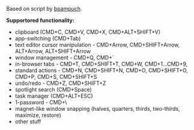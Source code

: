 Based on script by [bpampuch](https://github.com/bpampuch/apple-keyboard-mapping-for-win10/blob/master/AppleKeys.ahk).

**Supportored functionality:**
* clipboard (CMD+C, CMD+V, CMD+X, CMD+ALT+SHIFT+V)
* app-switching (CMD+Tab)
* text editor cursor manipulation - CMD+Arrow, CMD+SHIFT+Arrow, ALT+Arrow, ALT+SHIFT+Arrow
* window management - CMD+Q, CMD+`
* in-browser tabs - CMD+T, CMD+SHIFT+T, CMD+W, CMD+1...CMD+9, 
* standard actions - CMD+N, CMD+SHIFT+N, CMD+O, CMD+SHIFT+O, CMD+P, CMD+S, CMD+SHIFT+S
* undo/redo - CMD+Z, CMD+SHIFT+Z
* spotlight search (CMD+Space)
* task manager (CMD+ALT+ESC)
* 1-password - CMD+\
* magnet-like window snapping (halves, quarters, thirds, two-thirds, maximize, restore)
* other stuff
